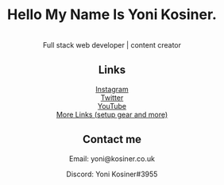 <div align="center">
  <h1>Hello My Name Is Yoni Kosiner.</h1>
  <br />
  Full stack web developer | content creator
</div>
<div align="center">
  <h2>Links</h2>
  <a target=" _blank" href="https://instagram.com/kosiner.codes">Instagram</a>
  <br /> <a target=" _blank" href="https://twitter.com/KosinerYoni">Twitter</a>
  <br /> <a target=" _blank" href="https://www.youtube.com/channel/UCceuqcaS7oAGBYMBEhTyDEQ">YouTube</a>
  <br /> <a target=" _blank" href="https://linktr.ee/yonikosiner">More Links (setup gear and more)</a>
</div>
<div align="center">
  <h2>Contact me</h2>
  <p>Email: yoni@kosiner.co.uk</p>
  <p>Discord: Yoni Kosiner#3955</p>
</div>
